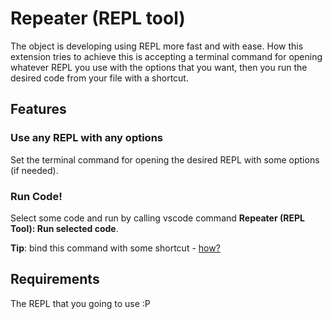 # Repeater (REPL tool)

The object is developing using REPL more fast and with ease. How this extension tries to achieve this is accepting a terminal command for opening whatever REPL you use with the options that you want, then you run the desired code from your file with a shortcut.

## Features

### Use any REPL with any options
Set the terminal command for opening the desired REPL with some options (if needed).

### Run Code!
Select some code and run by calling vscode command
__Repeater (REPL Tool): Run selected code__.

**Tip**: bind this command with some shortcut - [how?](https://code.visualstudio.com/docs/getstarted/keybindings)

## Requirements
The REPL that you going to use :P
